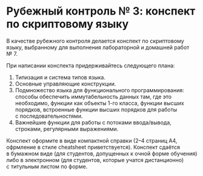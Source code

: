 # Рубежный контроль № 3: конспект по скриптовому языку

В качестве рубежного контроля делается конспект по скриптовому языку,
выбранному для выполнения лабораторной и домашней работ № 7.

При написании конспекта придерживайтесь следующего плана:

1. Типизация и система типов языка.
2. Основные управляющие конструкции.
3. Подмножество языка для функционального программирования: способы обеспечить
   иммутабельность данных там, где это необходимо, функции как объекты 1-го
   класса, функции высших порядков, встроенные функции высших порядков для
   работы с последовательностями.
4. Важнейшие функции для работы с потоками ввода/вывода, строками, регулярными
   выражениями.

Конспект оформите в виде компактной справки (2–4 страниц А4, офрмление в стиле
cheatsheet приветствуется). Конспект сдаётся в бумажном виде (для студентов,
допущенных к очной форме обучения) либо в электронном (для студентов, которые
учатся дистанционно) с титульным листом по форме.

